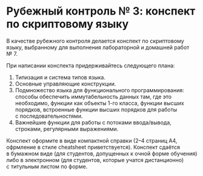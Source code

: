 # Рубежный контроль № 3: конспект по скриптовому языку

В качестве рубежного контроля делается конспект по скриптовому языку,
выбранному для выполнения лабораторной и домашней работ № 7.

При написании конспекта придерживайтесь следующего плана:

1. Типизация и система типов языка.
2. Основные управляющие конструкции.
3. Подмножество языка для функционального программирования: способы обеспечить
   иммутабельность данных там, где это необходимо, функции как объекты 1-го
   класса, функции высших порядков, встроенные функции высших порядков для
   работы с последовательностями.
4. Важнейшие функции для работы с потоками ввода/вывода, строками, регулярными
   выражениями.

Конспект оформите в виде компактной справки (2–4 страниц А4, офрмление в стиле
cheatsheet приветствуется). Конспект сдаётся в бумажном виде (для студентов,
допущенных к очной форме обучения) либо в электронном (для студентов, которые
учатся дистанционно) с титульным листом по форме.

